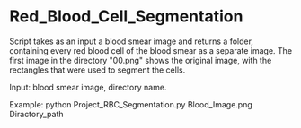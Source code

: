 # Red_Blood_Cell_Segmentation
Script takes as an input a blood smear image and returns a folder, 
containing every red blood cell of the blood smear as a separate image.
The first image in the directory "00.png" shows the original image, with the rectangles that were used to segment the cells.
  
Input: blood smear image, directory name.

Example: python Project_RBC_Segmentation.py Blood_Image.png Diractory_path 
